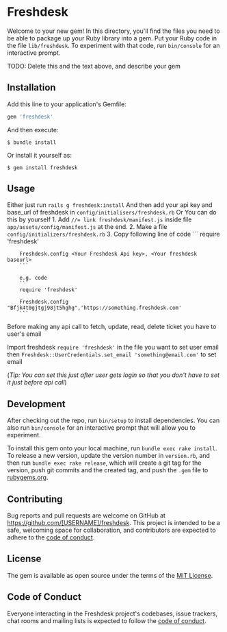 # Freshdesk

Welcome to your new gem! In this directory, you'll find the files you need to be able to package up your Ruby library into a gem. Put your Ruby code in the file `lib/freshdesk`. To experiment with that code, run `bin/console` for an interactive prompt.

TODO: Delete this and the text above, and describe your gem

## Installation

Add this line to your application's Gemfile:

```ruby
gem 'freshdesk'
```

And then execute:

    $ bundle install

Or install it yourself as:

    $ gem install freshdesk

## Usage
Either just run
		```
		rails g freshdesk:install
		```
		And then add your api key and base_url of freshdesk in `config/initialisers/freshdesk.rb`
Or You can do this by yourself
		1. Add `//= link freshdesk/manifest.js` inside file `app/assets/config/manifest.js` at the end.
		2. Make a file `config/initializers/freshdesk.rb`
		3. Copy following line of code
		```
		require 'freshdesk'

		Freshdesk.config <Your Freshdesk Api key>, <Your freshdesk baseurl>
		```

		e.g. code 
		```
		require 'freshdesk'

		Freshdesk.config "Bfjk4t0gjtgj98jt5hghg",'https://something.freshdesk.com'
		```
Before making any api call to fetch, update, read, delete ticket you have to user's email

Import freshdesk `require 'freshdesk'` in the file you want to set user email
then `Freshdesk::UserCredentials.set_email 'something@email.com'` to set email

(<i>Tip: You can set this just after user gets login so that you don't have to set it just before api call</i>)

## Development

After checking out the repo, run `bin/setup` to install dependencies. You can also run `bin/console` for an interactive prompt that will allow you to experiment.

To install this gem onto your local machine, run `bundle exec rake install`. To release a new version, update the version number in `version.rb`, and then run `bundle exec rake release`, which will create a git tag for the version, push git commits and the created tag, and push the `.gem` file to [rubygems.org](https://rubygems.org).

## Contributing

Bug reports and pull requests are welcome on GitHub at https://github.com/[USERNAME]/freshdesk. This project is intended to be a safe, welcoming space for collaboration, and contributors are expected to adhere to the [code of conduct](https://github.com/[USERNAME]/freshdesk/blob/master/CODE_OF_CONDUCT.md).

## License

The gem is available as open source under the terms of the [MIT License](https://opensource.org/licenses/MIT).

## Code of Conduct

Everyone interacting in the Freshdesk project's codebases, issue trackers, chat rooms and mailing lists is expected to follow the [code of conduct](https://github.com/[USERNAME]/freshdesk/blob/master/CODE_OF_CONDUCT.md).
